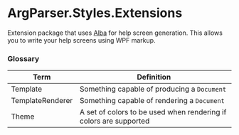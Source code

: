 ﻿# ArgParser.Styles.Extensions
Extension package that uses [Alba](https://github.com/Athari/CsConsoleFormat) for help screen generation. This allows you to write your help screens using WPF markup.

### Glossary
|Term|Definition|
|-|-|
|Template|Something capable of producing a `Document`|
|TemplateRenderer|Something capable of rendering a `Document`|
|Theme|A set of colors to be used when rendering if colors are supported|

